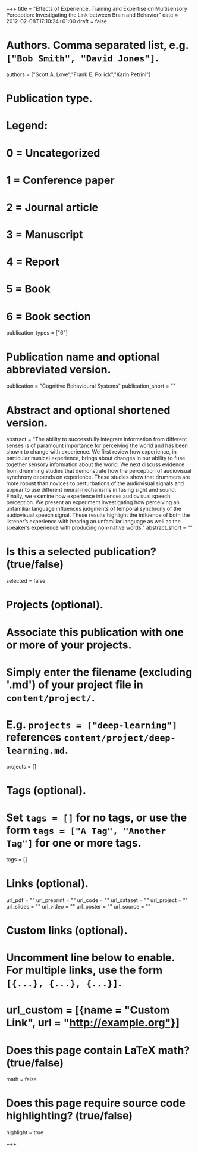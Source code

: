 +++
title = "Effects of Experience, Training and Expertise on Multisensory Perception: Investigating the Link between Brain and Behavior"
date = 2012-02-08T17:10:24+01:00
draft = false

# Authors. Comma separated list, e.g. `["Bob Smith", "David Jones"]`.
authors = ["Scott A. Love","Frank E. Pollick","Karin Petrini"]

# Publication type.
# Legend:
# 0 = Uncategorized
# 1 = Conference paper
# 2 = Journal article
# 3 = Manuscript
# 4 = Report
# 5 = Book
# 6 = Book section
publication_types = ["6"]

# Publication name and optional abbreviated version.
publication = "Cognitive Behavioural Systems"
publication_short = ""

# Abstract and optional shortened version.
abstract = "The ability to successfully integrate information from different senses is of paramount importance for perceiving the world and has been shown to change with experience. We first review how experience, in particular musical experience, brings about changes in our ability to fuse together sensory information about the world. We next discuss evidence from drumming studies that demonstrate how the perception of audiovisual synchrony depends on experience. These studies show that drummers are more robust than novices to perturbations of the audiovisual signals and appear to use different neural mechanisms in fusing sight and sound. Finally, we examine how experience influences audiovisual speech perception. We present an experiment investigating how perceiving an unfamiliar language influences judgments of temporal synchrony of the audiovisual speech signal. These results highlight the influence of both the listener’s experience with hearing an unfamiliar language as well as the speaker’s experience with producing non-native words."
abstract_short = ""

# Is this a selected publication? (true/false)
selected = false

# Projects (optional).
#   Associate this publication with one or more of your projects.
#   Simply enter the filename (excluding '.md') of your project file in `content/project/`.
#   E.g. `projects = ["deep-learning"]` references `content/project/deep-learning.md`.
projects = []

# Tags (optional).
#   Set `tags = []` for no tags, or use the form `tags = ["A Tag", "Another Tag"]` for one or more tags.
tags = []

# Links (optional).
url_pdf = ""
url_preprint = ""
url_code = ""
url_dataset = ""
url_project = ""
url_slides = ""
url_video = ""
url_poster = ""
url_source = ""

# Custom links (optional).
#   Uncomment line below to enable. For multiple links, use the form `[{...}, {...}, {...}]`.
# url_custom = [{name = "Custom Link", url = "http://example.org"}]

# Does this page contain LaTeX math? (true/false)
math = false

# Does this page require source code highlighting? (true/false)
highlight = true

+++
